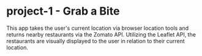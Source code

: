 # project-1 - Grab a Bite

This app takes the user's current location via browser location tools
and returns nearby restaurants via the Zomato API. Utilizing the 
Leaflet API, the restaurants are visually displayed to the user in relation 
to their current location.